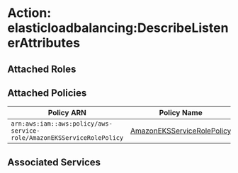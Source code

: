 # Action: elasticloadbalancing:DescribeListenerAttributes

## Attached Roles

## Attached Policies

| Policy ARN | Policy Name |
|------------|-------------|
| `arn:aws:iam::aws:policy/aws-service-role/AmazonEKSServiceRolePolicy` | [AmazonEKSServiceRolePolicy](../policies.md#amazoneksservicerolepolicy) |

## Associated Services

